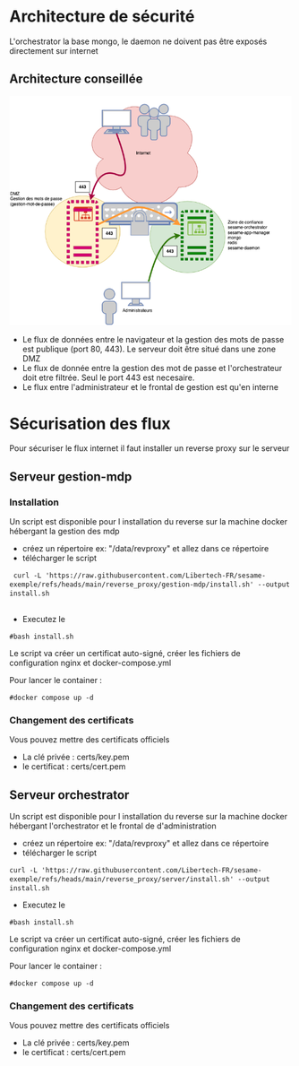 # Architecture de sécurité

L'orchestrator la base mongo, le daemon ne doivent pas être exposés directement sur internet 

## Architecture conseillée
![](.gestion-mdp_images/sesame-archi.drawio.png)

* Le flux de données entre le navigateur et la gestion des mots de passe est publique (port 80, 443). Le serveur doit être situé dans une zone DMZ
* Le flux de donnée entre la gestion des mot de passe et l'orchestrateur doit etre filtrée. Seul le port 443 est necesaire.
* Le flux entre l'administrateur et le frontal de gestion est qu'en interne 

# Sécurisation des flux
Pour sécuriser le flux internet il faut installer un reverse proxy sur le serveur 

## Serveur gestion-mdp
### Installation
Un script est disponible pour l installation du reverse sur la machine docker hébergant la gestion des mdp
* créez un répertoire ex: "/data/revproxy" et allez dans ce répertoire
* télécharger le script
```
 curl -L 'https://raw.githubusercontent.com/Libertech-FR/sesame-exemple/refs/heads/main/reverse_proxy/gestion-mdp/install.sh' --output install.sh
 
```
* Executez le 
```
#bash install.sh
```
Le script va créer un certificat auto-signé, créer les fichiers de configuration nginx et docker-compose.yml

Pour lancer le container : 
```
#docker compose up -d
```
### Changement des certificats
Vous pouvez mettre des certificats officiels 
* La clé privée : certs/key.pem
* le certificat : certs/cert.pem

## Serveur orchestrator
Un script est disponible pour l installation du reverse sur la machine docker hébergant l'orchestrator et le frontal de d'administration
* créez un répertoire ex: "/data/revproxy" et allez dans ce répertoire
* télécharger le script
```
curl -L 'https://raw.githubusercontent.com/Libertech-FR/sesame-exemple/refs/heads/main/reverse_proxy/server/install.sh' --output install.sh
```

* Executez le
```
#bash install.sh
```
Le script va créer un certificat auto-signé, créer les fichiers de configuration nginx et docker-compose.yml

Pour lancer le container :
```
#docker compose up -d
```
### Changement des certificats
Vous pouvez mettre des certificats officiels
* La clé privée : certs/key.pem
* le certificat : certs/cert.pem


